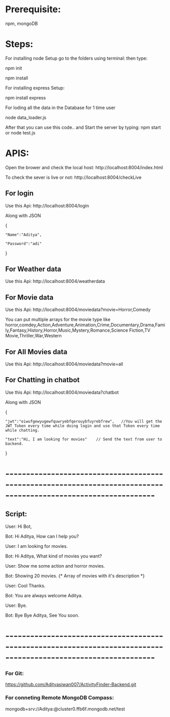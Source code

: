 # Prerequisite:
  npm, mongoDB

# Steps:

For installing node Setup go to the folders using terminal:
then type:
  
  npm init
  
  npm install 
  
For installing express Setup:
 
  npm install express
  
For loding all the data in the Database for 1 time user
  
  node data_loader.js
  
After that you can use this code.. and Start the server by typing: npm start or node test.js

 

# APIS: 

 Open the brower and check the local host: http://localhost:8004/index.html 
 
 To check the sever is live or not: http://localhost:8004/checkLive

## For login 

 Use this Api: http://localhost:8004/login 

 Along with JSON 

 {
 
    "Name":"Aditya",
    
    "Password":"adi"
    
 } 

 ## For Weather data 

 Use this Api: http://localhost:8004/weatherdata 


 ## For Movie data 

 Use this Api: http://localhost:8004/moviedata?movie=Horror,Comedy     

 You can put multiple arrays for the movie type like horror,comdey,Action,Adventure,Animation,Crime,Documentary,Drama,Family,Fantasy,History,Horror,Music,Mystery,Romance,Science Fiction,TV Movie,Thriller,War,Western


 ## For All Movies data 

 Use this Api: http://localhost:8004/moviedata?movie=all  


 ## For Chatting in chatbot

 Use this Api: http://localhost:8004/moviedata?chatbot

 Along with JSON 

 {
 
    "jwt":"eiwufgewyugewfquwryebfqerouybfuyrebfrew",   //You will get the JWT Token every time while doing login and use that Token every time while chatting.
    
    "text":"Hi, I am looking for movies"    // Send the text from user to backend. 
    
 } 

# ----------------------------------------------------------------------------------------------------------------

## Script:
User: Hi Bot,

Bot: Hi Aditya, How can I help you? 

User: I am looking for movies.

Bot: Hi Aditya, What kind of movies you want?

User: Show me some action and horror movies.

Bot: Showing 20 movies.  {* Array of movies with it's description *}

User: Cool Thanks.

Bot: You are always welcome Aditya.

User: Bye.

Bot: Bye Bye Aditya, See You soon.
# ----------------------------------------------------------------------------------------------------------------


### For Git: 

https://github.com/Adityasiwan007/ActivityFinder-Backend.git

### For conneting Remote MongoDB Compass: 

mongodb+srv://Aditya:<password>@cluster0.ffb6f.mongodb.net/test




